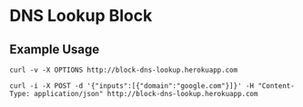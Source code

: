 # DNS Lookup Block

## Example Usage

	curl -v -X OPTIONS http://block-dns-lookup.herokuapp.com
	
	curl -i -X POST -d '{"inputs":[{"domain":"google.com"}]}' -H "Content-Type: application/json" http://block-dns-lookup.herokuapp.com